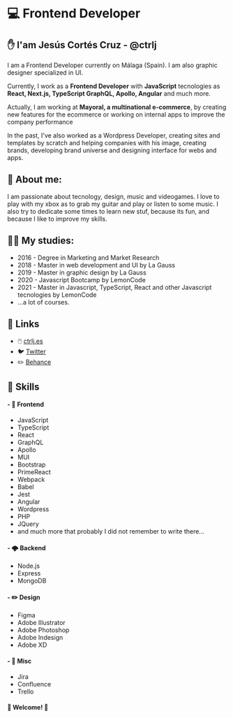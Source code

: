 # 💻  Frontend Developer

## ✋ I'am Jesús Cortés Cruz - @ctrlj

I am a Frontend Developer currently on Málaga (Spain). I am also graphic designer specialized in UI.

Currently, I work as a **Frontend Developer** with **JavaScript** tecnologies as **React, Next.js, TypeScript GraphQL, Apollo, Angular** and much more.

Actually, I am working at **Mayoral, a multinational e-commerce**, by creating new features for the ecommerce or working on internal apps to improve the company performance

In the past, I've also worked as a Wordpress Developer, creating sites and templates by scratch and helping companies with his image, creating brands, developing brand universe and designing interface for webs and apps.

## :guitar: About me:

I am passionate about tecnology, design, music and videogames. I love to play with my xbox as to grab my guitar and play or listen to some music. I also try to dedicate some times to learn new stuf, because its fun, and because I like to improve my skills.

## 🧑‍🎓 My studies: 

- 2016 - Degree in Marketing and Market Research
- 2018 - Master in web development and UI by La Gauss
- 2019 - Master in graphic design by La Gauss
- 2020 - Javascript Bootcamp by LemonCode
- 2021 - Master in Javascript, TypeScript, React and other Javascript tecnologies by LemonCode
- ...a lot of courses.

## 🔗 Links
- 🖱️ [ctrlj.es](https://www.ctrlj.es/)
- 🐦 [Twitter](https://twitter.com/_ctrlj)
- ✏️ [Behance](https://www.behance.net/_ctrlJ)

## 💎 Skills

#### - 👀 **Frontend**
- JavaScript
- TypeScript
- React
- GraphQL
- Apollo
- MUI
- Bootstrap
- PrimeReact
- Webpack
- Babel
- Jest
- Angular
- Wordpress
- PHP
- JQuery
- and much more that probably I did not remember to write there...

#### - 🌩️ **Backend**
- Node.js
- Express
- MongoDB

#### - ✏️ **Design**
- Figma
- Adobe Illustrator
- Adobe Photoshop
- Adobe Indesign
- Adobe XD

#### - 📔 **Misc**
- Jira
- Confluence
- Trello

#### 🌠 Welcome! 🌠


<!---
ctrlj-dev/ctrlj-dev is a ✨ special ✨ repository because its `README.md` (this file) appears on your GitHub profile.
You can click the Preview link to take a look at your changes.
--->

